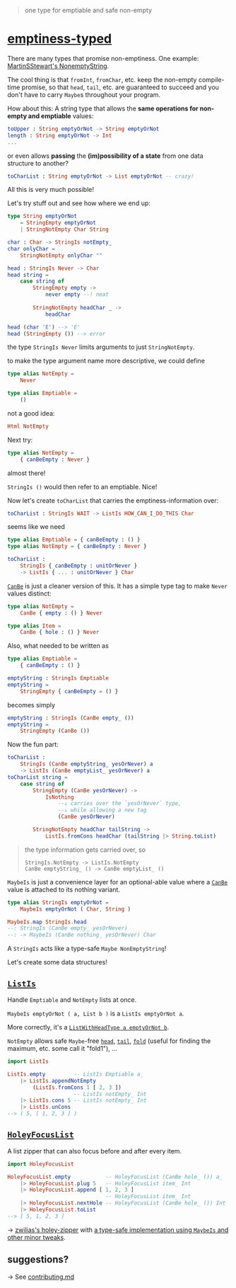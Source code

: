 > one type for emptiable and safe non-empty

# [emptiness-typed](https://package.elm-lang.org/packages/lue-bird/elm-emptiness-typed/latest/)

There are many types that promise non-emptiness. One example: [MartinSStewart's NonemptyString](https://dark.elm.dmy.fr/packages/MartinSStewart/elm-nonempty-string/latest/).

The cool thing is that `fromInt`, `fromChar`, etc. keep the non-empty compile-time promise, so that `head`, `tail`, etc. are guaranteed to succeed and you don't have to carry `Maybe`s throughout your program.

How about this: A string type that allows the **same operations for non-empty and emptiable** values:

```elm
toUpper : String emptyOrNot -> String emptyOrNot
length : String emptyOrNot -> Int
...
```
or even allows **passing** the **(im)possibility of a state** from one data structure to another?
```elm
toCharList : String emptyOrNot -> List emptyOrNot -- crazy!
```

All this is very much possible!

Let's try stuff out and see how where we end up:

```elm
type String emptyOrNot
    = StringEmpty emptyOrNot
    | StringNotEmpty Char String

char : Char -> StringIs notEmpty_
char onlyChar =
    StringNotEmpty onlyChar ""

head : StringIs Never -> Char
head string =
    case string of
        StringEmpty empty ->
            never empty --! neat
        
        StringNotEmpty headChar _ ->
            headChar

head (char 'E') --> 'E'
head (StringEmpty ()) --> error
```

the type `StringIs Never` limits arguments to just `StringNotEmpty`.

to make the type argument name more descriptive, we could define

```elm
type alias NotEmpty =
    Never

type alias Emptiable =
    ()
```

not a good idea:

```elm
Html NotEmpty
```

Next try:

```elm
type alias NotEmpty =
    { canBeEmpty : Never }
```

almost there!

`StringIs ()` would then refer to an emptiable. Nice!

Now let's create `toCharList` that carries the emptiness-information over:

```elm
toCharList : StringIs WAIT -> ListIs HOW_CAN_I_DO_THIS Char
```

seems like we need

```elm
type alias Emptiable = { canBeEmpty : () }
type alias NotEmpty = { canBeEmpty : Never }

toCharList :
    StringIs { canBeEmpty : unitOrNever }
    -> ListIs { ... : unitOrNever } Char
```

[`CanBe`](MaybeIs#CanBe) is just a cleaner version of this.
It has a simple type tag to make `Never` values distinct:

```elm
type alias NotEmpty =
    CanBe { empty : () } Never

type alias Item =
    CanBe { hole : () } Never
```

Also, what needed to be written as

```elm
type alias Emptiable =
    { canBeEmpty : () }

emptyString : StringIs Emptiable
emptyString =
    StringEmpty { canBeEmpty = () }
```

becomes simply

```elm
emptyString : StringIs (CanBe empty_ ())
emptyString =
    StringEmpty (CanBe ())
```

Now the fun part:

```elm
toCharList :
    StringIs (CanBe emptyString_ yesOrNever) a
    -> ListIs (CanBe emptyList_ yesOrNever) a
toCharList string =
    case string of
        StringEmpty (CanBe yesOrNever) ->
            IsNothing
                --↓ carries over the `yesOrNever` type,
                --↓ while allowing a new tag
                (CanBe yesOrNever)

        StringNotEmpty headChar tailString ->
            ListIs.fromCons headChar (tailString |> String.toList)
```

> the type information gets carried over, so
>
>     StringIs.NotEmpty -> ListIs.NotEmpty
>     CanBe emptyString_ () -> CanBe emptyList_ ()

`MaybeIs` is just a convenience layer for an optional-able value
where a [`CanBe`](MaybeIs#CanBe) value is attached to its nothing variant.

```elm
type alias StringIs emptyOrNot =
    MaybeIs emptyOrNot ( Char, String )

MaybeIs.map StringIs.head
--: StringIs (CanBe empty_ yesOrNever)
--: -> MaybeIs (CanBe nothing_ yesOrNever) Char
```

A `StringIs` acts like a type-safe `Maybe NonEmptyString`!

Let's create some data structures!

## [`ListIs`](ListIs)

Handle `Emptiable` and `NotEmpty` lists at once.

`MaybeIs emptyOrNot ( a, List b )` is a `ListIs emptyOrNot a`.

More correctly, it's a [`ListWithHeadType a emptyOrNot b`](ListIs#ListWithHeadType).

`NotEmpty` allows safe `Maybe`-free [`head`](ListIs#head), [`tail`](ListIs#tail), [`fold`](ListIs#fold) (useful for finding the maximum, etc. some call it "fold1"), ...

```elm
import ListIs

ListIs.empty         -- ListIs Emptiable a_
    |> ListIs.appendNotEmpty
        (ListIs.fromCons 1 [ 2, 3 ])
                     -- ListIs notEmpty_ Int
    |> ListIs.cons 5 -- ListIs notEmpty_ Int
    |> ListIs.unCons
--> ( 5, [ 1, 2, 3 ] )
```

## [`HoleyFocusList`](HoleyFocusList)

A list zipper that can also focus before and after every item.

```elm
import HoleyFocusList

HoleyFocusList.empty           -- HoleyFocusList (CanBe hole_ ()) a_
    |> HoleyFocusList.plug 5   -- HoleyFocusList item_ Int
    |> HoleyFocusList.append [ 1, 2, 3 ]
                               -- HoleyFocusList item_ Int
    |> HoleyFocusList.nextHole -- HoleyFocusList (CanBe hole_ ()) Int
    |> HoleyFocusList.toList
--> [ 5, 1, 2, 3 ]
```

→ [zwilias's holey-zipper](https://package.elm-lang.org/packages/zwilias/elm-holey-zipper/latest) with [a type-safe implementation using `MaybeIs` and other minor tweaks](https://github.com/lue-bird/elm-emptiness-typed/blob/master/changes.md).

## suggestions?
→ See [contributing.md](https://github.com/lue-bird/elm-emptiness-typed/blob/master/contributing.md)
